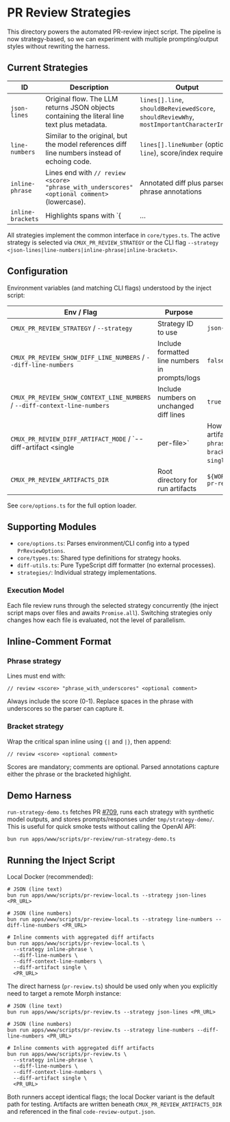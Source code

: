 # PR Review Strategies

This directory powers the automated PR-review inject script. The pipeline is
now strategy-based, so we can experiment with multiple prompting/output styles
without rewriting the harness.

## Current Strategies

| ID              | Description                                                                                   | Output                                                               |
|-----------------|-----------------------------------------------------------------------------------------------|----------------------------------------------------------------------|
| `json-lines`       | Original flow. The LLM returns JSON objects containing the literal line text plus metadata.   | `lines[].line`, `shouldBeReviewedScore`, `shouldReviewWhy`, `mostImportantCharacterIndex` |
| `line-numbers`     | Similar to the original, but the model references diff line numbers instead of echoing code. | `lines[].lineNumber` (optional `line`), score/index required         |
| `inline-phrase`    | Lines end with `// review <score> "phrase_with_underscores" <optional comment>` (lowercase). | Annotated diff plus parsed phrase annotations                        |
| `inline-brackets`  | Highlights spans with `{| … |}` and appends `// review <score> <optional comment>`.           | Annotated diff plus parsed highlight spans                           |

All strategies implement the common interface in `core/types.ts`. The active
strategy is selected via `CMUX_PR_REVIEW_STRATEGY` or the CLI flag
`--strategy <json-lines|line-numbers|inline-phrase|inline-brackets>`.

## Configuration

Environment variables (and matching CLI flags) understood by the inject script:

| Env / Flag                                   | Purpose                                                                                 | Default      |
|----------------------------------------------|-----------------------------------------------------------------------------------------|--------------|
| `CMUX_PR_REVIEW_STRATEGY` / `--strategy`      | Strategy ID to use                                                                      | `json-lines` |
| `CMUX_PR_REVIEW_SHOW_DIFF_LINE_NUMBERS` / `--diff-line-numbers` | Include formatted line numbers in prompts/logs                              | `false`      |
| `CMUX_PR_REVIEW_SHOW_CONTEXT_LINE_NUMBERS` / `--diff-context-line-numbers` | Include numbers on unchanged diff lines               | `true`       |
| `CMUX_PR_REVIEW_DIFF_ARTIFACT_MODE` / `--diff-artifact <single|per-file>` | How to persist diff artifacts (`inline-phrase` / `inline-brackets` often use `single`) | `per-file`   |
| `CMUX_PR_REVIEW_ARTIFACTS_DIR`                | Root directory for run artifacts                                                        | `${WORKSPACE}/.cmux-pr-review-artifacts` |

See `core/options.ts` for the full option loader.

## Supporting Modules

- `core/options.ts`: Parses environment/CLI config into a typed `PrReviewOptions`.
- `core/types.ts`: Shared type definitions for strategy hooks.
- `diff-utils.ts`: Pure TypeScript diff formatter (no external processes).
- `strategies/`: Individual strategy implementations.

### Execution Model

Each file review runs through the selected strategy concurrently (the inject
script maps over files and awaits `Promise.all`). Switching strategies only
changes how each file is evaluated, not the level of parallelism.

## Inline-Comment Format

### Phrase strategy

Lines must end with:

```
// review <score> "phrase_with_underscores" <optional comment>
```

Always include the score (0-1). Replace spaces in the phrase with underscores so
the parser can capture it.

### Bracket strategy

Wrap the critical span inline using `{|` and `|}`, then append:

```
// review <score> <optional comment>
```

Scores are mandatory; comments are optional. Parsed annotations capture either
the phrase or the bracketed highlight.

## Demo Harness

`run-strategy-demo.ts` fetches PR [#709](https://github.com/manaflow-ai/cmux/pull/709/files),
runs each strategy with synthetic model outputs, and stores prompts/responses
under `tmp/strategy-demo/`. This is useful for quick smoke tests without
calling the OpenAI API:

```
bun run apps/www/scripts/pr-review/run-strategy-demo.ts
```

## Running the Inject Script

Local Docker (recommended):

```
# JSON (line text)
bun run apps/www/scripts/pr-review-local.ts --strategy json-lines <PR_URL>

# JSON (line numbers)
bun run apps/www/scripts/pr-review-local.ts --strategy line-numbers --diff-line-numbers <PR_URL>

# Inline comments with aggregated diff artifacts
bun run apps/www/scripts/pr-review-local.ts \
  --strategy inline-phrase \
  --diff-line-numbers \
  --diff-context-line-numbers \
  --diff-artifact single \
  <PR_URL>
```

The direct harness (`pr-review.ts`) should be used only when you explicitly
need to target a remote Morph instance:

```
# JSON (line text)
bun run apps/www/scripts/pr-review.ts --strategy json-lines <PR_URL>

# JSON (line numbers)
bun run apps/www/scripts/pr-review.ts --strategy line-numbers --diff-line-numbers <PR_URL>

# Inline comments with aggregated diff artifacts
bun run apps/www/scripts/pr-review.ts \
  --strategy inline-phrase \
  --diff-line-numbers \
  --diff-context-line-numbers \
  --diff-artifact single \
  <PR_URL>
```

Both runners accept identical flags; the local Docker variant is the default
path for testing. Artifacts are written beneath `CMUX_PR_REVIEW_ARTIFACTS_DIR`
and referenced in the final `code-review-output.json`.
